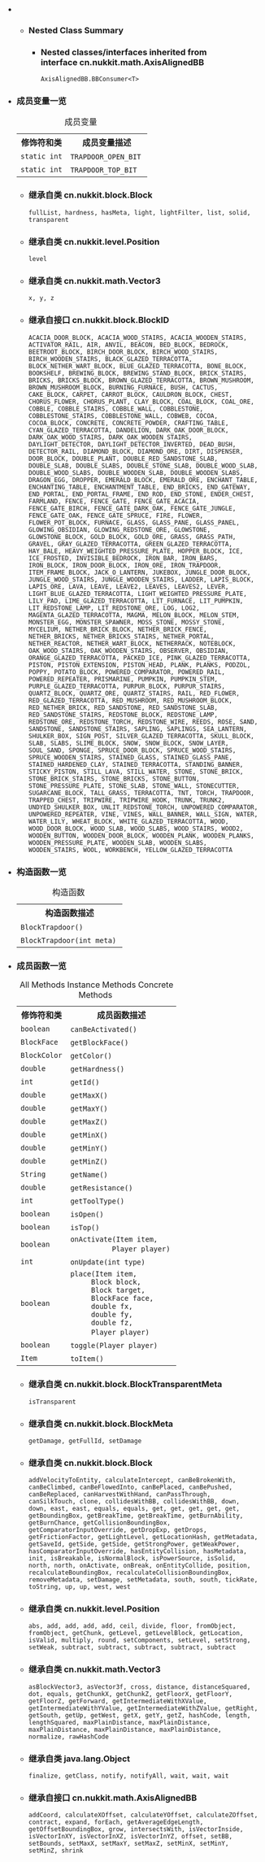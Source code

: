 <div class="summary">
<ul class="blockList">
<li class="blockList">
<!-- ======== NESTED CLASS SUMMARY ======== -->
<ul class="blockList">
<li class="blockList"><a name="nested.class.summary">
<!--   -->
</a>
<h3>Nested Class Summary</h3>
<ul class="blockList">
<li class="blockList"><a name="nested.classes.inherited.from.class.cn.nukkit.math.AxisAlignedBB">
<!--   -->
</a>
<h3>Nested classes/interfaces inherited from interface cn.nukkit.math.<a  title="interface in cn.nukkit.math">AxisAlignedBB</a></h3>
<code><a  title="interface in cn.nukkit.math">AxisAlignedBB.BBConsumer</a>&lt;<a  title="type parameter in AxisAlignedBB.BBConsumer">T</a>&gt;</code></li>
</ul>
</li>
</ul>  
<li class="blockList"><a name="field.summary">
<!--   -->
</a>
<h3>成员变量一览</h3>
<table class="memberSummary" border="0" cellpadding="3" cellspacing="0" summary="Field Summary table, listing fields, and an explanation">
<caption><span>成员变量</span><span class="tabEnd"> </span></caption>
<tr>
<th>修饰符和类</th>
<th>成员变量描述</th>
</tr>
<tr class="altColor">
<td class="colFirst"><code>static int</code></td>
<td class="colLast"><code><span class="memberNameLink"><a >TRAPDOOR_OPEN_BIT</a></span></code> </td>
</tr>
<tr class="rowColor">
<td class="colFirst"><code>static int</code></td>
<td class="colLast"><code><span class="memberNameLink"><a >TRAPDOOR_TOP_BIT</a></span></code> </td>
</tr>
</table>
<ul class="blockList">
<li class="blockList"><a name="fields.inherited.from.class.cn.nukkit.block.Block">
<!--   -->
</a>
<h3>继承自类 cn.nukkit.block.<a  title="class in cn.nukkit.block">Block</a></h3>
<code><a >fullList</a>, <a >hardness</a>, <a >hasMeta</a>, <a >light</a>, <a >lightFilter</a>, <a >list</a>, <a >solid</a>, <a >transparent</a></code></li>
</ul>
<ul class="blockList">
<li class="blockList"><a name="fields.inherited.from.class.cn.nukkit.level.Position">
<!--   -->
</a>
<h3>继承自类 cn.nukkit.level.<a  title="class in cn.nukkit.level">Position</a></h3>
<code><a >level</a></code></li>
</ul>
<ul class="blockList">
<li class="blockList"><a name="fields.inherited.from.class.cn.nukkit.math.Vector3">
<!--   -->
</a>
<h3>继承自类 cn.nukkit.math.<a  title="class in cn.nukkit.math">Vector3</a></h3>
<code><a >x</a>, <a >y</a>, <a >z</a></code></li>
</ul>
<ul class="blockList">
<li class="blockList"><a name="fields.inherited.from.class.cn.nukkit.block.BlockID">
<!--   -->
</a>
<h3>继承自接口 cn.nukkit.block.<a  title="interface in cn.nukkit.block">BlockID</a></h3>
<code><a >ACACIA_DOOR_BLOCK</a>, <a >ACACIA_WOOD_STAIRS</a>, <a >ACACIA_WOODEN_STAIRS</a>, <a >ACTIVATOR_RAIL</a>, <a >AIR</a>, <a >ANVIL</a>, <a >BEACON</a>, <a >BED_BLOCK</a>, <a >BEDROCK</a>, <a >BEETROOT_BLOCK</a>, <a >BIRCH_DOOR_BLOCK</a>, <a >BIRCH_WOOD_STAIRS</a>, <a >BIRCH_WOODEN_STAIRS</a>, <a >BLACK_GLAZED_TERRACOTTA</a>, <a >BLOCK_NETHER_WART_BLOCK</a>, <a >BLUE_GLAZED_TERRACOTTA</a>, <a >BONE_BLOCK</a>, <a >BOOKSHELF</a>, <a >BREWING_BLOCK</a>, <a >BREWING_STAND_BLOCK</a>, <a >BRICK_STAIRS</a>, <a >BRICKS</a>, <a >BRICKS_BLOCK</a>, <a >BROWN_GLAZED_TERRACOTTA</a>, <a >BROWN_MUSHROOM</a>, <a >BROWN_MUSHROOM_BLOCK</a>, <a >BURNING_FURNACE</a>, <a >BUSH</a>, <a >CACTUS</a>, <a >CAKE_BLOCK</a>, <a >CARPET</a>, <a >CARROT_BLOCK</a>, <a >CAULDRON_BLOCK</a>, <a >CHEST</a>, <a >CHORUS_FLOWER</a>, <a >CHORUS_PLANT</a>, <a >CLAY_BLOCK</a>, <a >COAL_BLOCK</a>, <a >COAL_ORE</a>, <a >COBBLE</a>, <a >COBBLE_STAIRS</a>, <a >COBBLE_WALL</a>, <a >COBBLESTONE</a>, <a >COBBLESTONE_STAIRS</a>, <a >COBBLESTONE_WALL</a>, <a >COBWEB</a>, <a >COCOA</a>, <a >COCOA_BLOCK</a>, <a >CONCRETE</a>, <a >CONCRETE_POWDER</a>, <a >CRAFTING_TABLE</a>, <a >CYAN_GLAZED_TERRACOTTA</a>, <a >DANDELION</a>, <a >DARK_OAK_DOOR_BLOCK</a>, <a >DARK_OAK_WOOD_STAIRS</a>, <a >DARK_OAK_WOODEN_STAIRS</a>, <a >DAYLIGHT_DETECTOR</a>, <a >DAYLIGHT_DETECTOR_INVERTED</a>, <a >DEAD_BUSH</a>, <a >DETECTOR_RAIL</a>, <a >DIAMOND_BLOCK</a>, <a >DIAMOND_ORE</a>, <a >DIRT</a>, <a >DISPENSER</a>, <a >DOOR_BLOCK</a>, <a >DOUBLE_PLANT</a>, <a >DOUBLE_RED_SANDSTONE_SLAB</a>, <a >DOUBLE_SLAB</a>, <a >DOUBLE_SLABS</a>, <a >DOUBLE_STONE_SLAB</a>, <a >DOUBLE_WOOD_SLAB</a>, <a >DOUBLE_WOOD_SLABS</a>, <a >DOUBLE_WOODEN_SLAB</a>, <a >DOUBLE_WOODEN_SLABS</a>, <a >DRAGON_EGG</a>, <a >DROPPER</a>, <a >EMERALD_BLOCK</a>, <a >EMERALD_ORE</a>, <a >ENCHANT_TABLE</a>, <a >ENCHANTING_TABLE</a>, <a >ENCHANTMENT_TABLE</a>, <a >END_BRICKS</a>, <a >END_GATEWAY</a>, <a >END_PORTAL</a>, <a >END_PORTAL_FRAME</a>, <a >END_ROD</a>, <a >END_STONE</a>, <a >ENDER_CHEST</a>, <a >FARMLAND</a>, <a >FENCE</a>, <a >FENCE_GATE</a>, <a >FENCE_GATE_ACACIA</a>, <a >FENCE_GATE_BIRCH</a>, <a >FENCE_GATE_DARK_OAK</a>, <a >FENCE_GATE_JUNGLE</a>, <a >FENCE_GATE_OAK</a>, <a >FENCE_GATE_SPRUCE</a>, <a >FIRE</a>, <a >FLOWER</a>, <a >FLOWER_POT_BLOCK</a>, <a >FURNACE</a>, <a >GLASS</a>, <a >GLASS_PANE</a>, <a >GLASS_PANEL</a>, <a >GLOWING_OBSIDIAN</a>, <a >GLOWING_REDSTONE_ORE</a>, <a >GLOWSTONE</a>, <a >GLOWSTONE_BLOCK</a>, <a >GOLD_BLOCK</a>, <a >GOLD_ORE</a>, <a >GRASS</a>, <a >GRASS_PATH</a>, <a >GRAVEL</a>, <a >GRAY_GLAZED_TERRACOTTA</a>, <a >GREEN_GLAZED_TERRACOTTA</a>, <a >HAY_BALE</a>, <a >HEAVY_WEIGHTED_PRESSURE_PLATE</a>, <a >HOPPER_BLOCK</a>, <a >ICE</a>, <a >ICE_FROSTED</a>, <a >INVISIBLE_BEDROCK</a>, <a >IRON_BAR</a>, <a >IRON_BARS</a>, <a >IRON_BLOCK</a>, <a >IRON_DOOR_BLOCK</a>, <a >IRON_ORE</a>, <a >IRON_TRAPDOOR</a>, <a >ITEM_FRAME_BLOCK</a>, <a >JACK_O_LANTERN</a>, <a >JUKEBOX</a>, <a >JUNGLE_DOOR_BLOCK</a>, <a >JUNGLE_WOOD_STAIRS</a>, <a >JUNGLE_WOODEN_STAIRS</a>, <a >LADDER</a>, <a >LAPIS_BLOCK</a>, <a >LAPIS_ORE</a>, <a >LAVA</a>, <a >LEAVE</a>, <a >LEAVE2</a>, <a >LEAVES</a>, <a >LEAVES2</a>, <a >LEVER</a>, <a >LIGHT_BLUE_GLAZED_TERRACOTTA</a>, <a >LIGHT_WEIGHTED_PRESSURE_PLATE</a>, <a >LILY_PAD</a>, <a >LIME_GLAZED_TERRACOTTA</a>, <a >LIT_FURNACE</a>, <a >LIT_PUMPKIN</a>, <a >LIT_REDSTONE_LAMP</a>, <a >LIT_REDSTONE_ORE</a>, <a >LOG</a>, <a >LOG2</a>, <a >MAGENTA_GLAZED_TERRACOTTA</a>, <a >MAGMA</a>, <a >MELON_BLOCK</a>, <a >MELON_STEM</a>, <a >MONSTER_EGG</a>, <a >MONSTER_SPAWNER</a>, <a >MOSS_STONE</a>, <a >MOSSY_STONE</a>, <a >MYCELIUM</a>, <a >NETHER_BRICK_BLOCK</a>, <a >NETHER_BRICK_FENCE</a>, <a >NETHER_BRICKS</a>, <a >NETHER_BRICKS_STAIRS</a>, <a >NETHER_PORTAL</a>, <a >NETHER_REACTOR</a>, <a >NETHER_WART_BLOCK</a>, <a >NETHERRACK</a>, <a >NOTEBLOCK</a>, <a >OAK_WOOD_STAIRS</a>, <a >OAK_WOODEN_STAIRS</a>, <a >OBSERVER</a>, <a >OBSIDIAN</a>, <a >ORANGE_GLAZED_TERRACOTTA</a>, <a >PACKED_ICE</a>, <a >PINK_GLAZED_TERRACOTTA</a>, <a >PISTON</a>, <a >PISTON_EXTENSION</a>, <a >PISTON_HEAD</a>, <a >PLANK</a>, <a >PLANKS</a>, <a >PODZOL</a>, <a >POPPY</a>, <a >POTATO_BLOCK</a>, <a >POWERED_COMPARATOR</a>, <a >POWERED_RAIL</a>, <a >POWERED_REPEATER</a>, <a >PRISMARINE</a>, <a >PUMPKIN</a>, <a >PUMPKIN_STEM</a>, <a >PURPLE_GLAZED_TERRACOTTA</a>, <a >PURPUR_BLOCK</a>, <a >PURPUR_STAIRS</a>, <a >QUARTZ_BLOCK</a>, <a >QUARTZ_ORE</a>, <a >QUARTZ_STAIRS</a>, <a >RAIL</a>, <a >RED_FLOWER</a>, <a >RED_GLAZED_TERRACOTTA</a>, <a >RED_MUSHROOM</a>, <a >RED_MUSHROOM_BLOCK</a>, <a >RED_NETHER_BRICK</a>, <a >RED_SANDSTONE</a>, <a >RED_SANDSTONE_SLAB</a>, <a >RED_SANDSTONE_STAIRS</a>, <a >REDSTONE_BLOCK</a>, <a >REDSTONE_LAMP</a>, <a >REDSTONE_ORE</a>, <a >REDSTONE_TORCH</a>, <a >REDSTONE_WIRE</a>, <a >REEDS</a>, <a >ROSE</a>, <a >SAND</a>, <a >SANDSTONE</a>, <a >SANDSTONE_STAIRS</a>, <a >SAPLING</a>, <a >SAPLINGS</a>, <a >SEA_LANTERN</a>, <a >SHULKER_BOX</a>, <a >SIGN_POST</a>, <a >SILVER_GLAZED_TERRACOTTA</a>, <a >SKULL_BLOCK</a>, <a >SLAB</a>, <a >SLABS</a>, <a >SLIME_BLOCK</a>, <a >SNOW</a>, <a >SNOW_BLOCK</a>, <a >SNOW_LAYER</a>, <a >SOUL_SAND</a>, <a >SPONGE</a>, <a >SPRUCE_DOOR_BLOCK</a>, <a >SPRUCE_WOOD_STAIRS</a>, <a >SPRUCE_WOODEN_STAIRS</a>, <a >STAINED_GLASS</a>, <a >STAINED_GLASS_PANE</a>, <a >STAINED_HARDENED_CLAY</a>, <a >STAINED_TERRACOTTA</a>, <a >STANDING_BANNER</a>, <a >STICKY_PISTON</a>, <a >STILL_LAVA</a>, <a >STILL_WATER</a>, <a >STONE</a>, <a >STONE_BRICK</a>, <a >STONE_BRICK_STAIRS</a>, <a >STONE_BRICKS</a>, <a >STONE_BUTTON</a>, <a >STONE_PRESSURE_PLATE</a>, <a >STONE_SLAB</a>, <a >STONE_WALL</a>, <a >STONECUTTER</a>, <a >SUGARCANE_BLOCK</a>, <a >TALL_GRASS</a>, <a >TERRACOTTA</a>, <a >TNT</a>, <a >TORCH</a>, <a >TRAPDOOR</a>, <a >TRAPPED_CHEST</a>, <a >TRIPWIRE</a>, <a >TRIPWIRE_HOOK</a>, <a >TRUNK</a>, <a >TRUNK2</a>, <a >UNDYED_SHULKER_BOX</a>, <a >UNLIT_REDSTONE_TORCH</a>, <a >UNPOWERED_COMPARATOR</a>, <a >UNPOWERED_REPEATER</a>, <a >VINE</a>, <a >VINES</a>, <a >WALL_BANNER</a>, <a >WALL_SIGN</a>, <a >WATER</a>, <a >WATER_LILY</a>, <a >WHEAT_BLOCK</a>, <a >WHITE_GLAZED_TERRACOTTA</a>, <a >WOOD</a>, <a >WOOD_DOOR_BLOCK</a>, <a >WOOD_SLAB</a>, <a >WOOD_SLABS</a>, <a >WOOD_STAIRS</a>, <a >WOOD2</a>, <a >WOODEN_BUTTON</a>, <a >WOODEN_DOOR_BLOCK</a>, <a >WOODEN_PLANK</a>, <a >WOODEN_PLANKS</a>, <a >WOODEN_PRESSURE_PLATE</a>, <a >WOODEN_SLAB</a>, <a >WOODEN_SLABS</a>, <a >WOODEN_STAIRS</a>, <a >WOOL</a>, <a >WORKBENCH</a>, <a >YELLOW_GLAZED_TERRACOTTA</a></code></li>
</ul>
</li>
</ul>
<!-- ======== CONSTRUCTOR SUMMARY ======== -->
<ul class="blockList">
<li class="blockList"><a name="constructor.summary">
<!--   -->
</a>
<h3>构造函数一览</h3>
<table class="memberSummary" border="0" cellpadding="3" cellspacing="0" summary="Constructor Summary table, listing constructors, and an explanation">
<caption><span>构造函数</span><span class="tabEnd"> </span></caption>
<tr>
<th>构造函数描述</th>
</tr>
<tr class="altColor">
<td class="colOne"><code><span class="memberNameLink"><a >BlockTrapdoor</a></span>()</code> </td>
</tr>
<tr class="rowColor">
<td class="colOne"><code><span class="memberNameLink"><a >BlockTrapdoor</a></span>(int meta)</code> </td>
</tr>
</table>
</li>
</ul>
<!-- ========== METHOD SUMMARY =========== -->
<ul class="blockList">
<li class="blockList"><a name="method.summary">
<!--   -->
</a>
<h3>成员函数一览</h3>
<table class="memberSummary" border="0" cellpadding="3" cellspacing="0" summary="Method Summary table, listing methods, and an explanation">
<caption><span id="t0" class="activeTableTab"><span>All Methods</span><span class="tabEnd"> </span></span><span id="t2" class="tableTab"><span><a >Instance Methods</a></span><span class="tabEnd"> </span></span><span id="t4" class="tableTab"><span><a >Concrete Methods</a></span><span class="tabEnd"> </span></span></caption>
<tr>
<th>修饰符和类</th>
<th>成员函数描述</th>
</tr>
<tr id="i0" class="altColor">
<td class="colFirst"><code>boolean</code></td>
<td class="colLast"><code><span class="memberNameLink"><a >canBeActivated</a></span>()</code> </td>
</tr>
<tr id="i1" class="rowColor">
<td class="colFirst"><code><a  title="enum in cn.nukkit.math">BlockFace</a></code></td>
<td class="colLast"><code><span class="memberNameLink"><a >getBlockFace</a></span>()</code> </td>
</tr>
<tr id="i2" class="altColor">
<td class="colFirst"><code><a  title="class in cn.nukkit.utils">BlockColor</a></code></td>
<td class="colLast"><code><span class="memberNameLink"><a >getColor</a></span>()</code> </td>
</tr>
<tr id="i3" class="rowColor">
<td class="colFirst"><code>double</code></td>
<td class="colLast"><code><span class="memberNameLink"><a >getHardness</a></span>()</code> </td>
</tr>
<tr id="i4" class="altColor">
<td class="colFirst"><code>int</code></td>
<td class="colLast"><code><span class="memberNameLink"><a >getId</a></span>()</code> </td>
</tr>
<tr id="i5" class="rowColor">
<td class="colFirst"><code>double</code></td>
<td class="colLast"><code><span class="memberNameLink"><a >getMaxX</a></span>()</code> </td>
</tr>
<tr id="i6" class="altColor">
<td class="colFirst"><code>double</code></td>
<td class="colLast"><code><span class="memberNameLink"><a >getMaxY</a></span>()</code> </td>
</tr>
<tr id="i7" class="rowColor">
<td class="colFirst"><code>double</code></td>
<td class="colLast"><code><span class="memberNameLink"><a >getMaxZ</a></span>()</code> </td>
</tr>
<tr id="i8" class="altColor">
<td class="colFirst"><code>double</code></td>
<td class="colLast"><code><span class="memberNameLink"><a >getMinX</a></span>()</code> </td>
</tr>
<tr id="i9" class="rowColor">
<td class="colFirst"><code>double</code></td>
<td class="colLast"><code><span class="memberNameLink"><a >getMinY</a></span>()</code> </td>
</tr>
<tr id="i10" class="altColor">
<td class="colFirst"><code>double</code></td>
<td class="colLast"><code><span class="memberNameLink"><a >getMinZ</a></span>()</code> </td>
</tr>
<tr id="i11" class="rowColor">
<td class="colFirst"><code><a  title="class or interface in java.lang">String</a></code></td>
<td class="colLast"><code><span class="memberNameLink"><a >getName</a></span>()</code> </td>
</tr>
<tr id="i12" class="altColor">
<td class="colFirst"><code>double</code></td>
<td class="colLast"><code><span class="memberNameLink"><a >getResistance</a></span>()</code> </td>
</tr>
<tr id="i13" class="rowColor">
<td class="colFirst"><code>int</code></td>
<td class="colLast"><code><span class="memberNameLink"><a >getToolType</a></span>()</code> </td>
</tr>
<tr id="i14" class="altColor">
<td class="colFirst"><code>boolean</code></td>
<td class="colLast"><code><span class="memberNameLink"><a >isOpen</a></span>()</code> </td>
</tr>
<tr id="i15" class="rowColor">
<td class="colFirst"><code>boolean</code></td>
<td class="colLast"><code><span class="memberNameLink"><a >isTop</a></span>()</code> </td>
</tr>
<tr id="i16" class="altColor">
<td class="colFirst"><code>boolean</code></td>
<td class="colLast"><code><span class="memberNameLink"><a >onActivate</a></span>(<a  title="class in cn.nukkit.item">Item</a> item,
          <a  title="class in cn.nukkit">Player</a> player)</code> </td>
</tr>
<tr id="i17" class="rowColor">
<td class="colFirst"><code>int</code></td>
<td class="colLast"><code><span class="memberNameLink"><a >onUpdate</a></span>(int type)</code> </td>
</tr>
<tr id="i18" class="altColor">
<td class="colFirst"><code>boolean</code></td>
<td class="colLast"><code><span class="memberNameLink"><a >place</a></span>(<a  title="class in cn.nukkit.item">Item</a> item,
     <a  title="class in cn.nukkit.block">Block</a> block,
     <a  title="class in cn.nukkit.block">Block</a> target,
     <a  title="enum in cn.nukkit.math">BlockFace</a> face,
     double fx,
     double fy,
     double fz,
     <a  title="class in cn.nukkit">Player</a> player)</code> </td>
</tr>
<tr id="i19" class="rowColor">
<td class="colFirst"><code>boolean</code></td>
<td class="colLast"><code><span class="memberNameLink"><a >toggle</a></span>(<a  title="class in cn.nukkit">Player</a> player)</code> </td>
</tr>
<tr id="i20" class="altColor">
<td class="colFirst"><code><a  title="class in cn.nukkit.item">Item</a></code></td>
<td class="colLast"><code><span class="memberNameLink"><a >toItem</a></span>()</code> </td>
</tr>
</table>
<ul class="blockList">
<li class="blockList"><a name="methods.inherited.from.class.cn.nukkit.block.BlockTransparentMeta">
<!--   -->
</a>
<h3>继承自类 cn.nukkit.block.<a  title="class in cn.nukkit.block">BlockTransparentMeta</a></h3>
<code><a >isTransparent</a></code></li>
</ul>
<ul class="blockList">
<li class="blockList"><a name="methods.inherited.from.class.cn.nukkit.block.BlockMeta">
<!--   -->
</a>
<h3>继承自类 cn.nukkit.block.<a  title="class in cn.nukkit.block">BlockMeta</a></h3>
<code><a >getDamage</a>, <a >getFullId</a>, <a >setDamage</a></code></li>
</ul>
<ul class="blockList">
<li class="blockList"><a name="methods.inherited.from.class.cn.nukkit.block.Block">
<!--   -->
</a>
<h3>继承自类 cn.nukkit.block.<a  title="class in cn.nukkit.block">Block</a></h3>
<code><a >addVelocityToEntity</a>, <a >calculateIntercept</a>, <a >canBeBrokenWith</a>, <a >canBeClimbed</a>, <a >canBeFlowedInto</a>, <a >canBePlaced</a>, <a >canBePushed</a>, <a >canBeReplaced</a>, <a >canHarvestWithHand</a>, <a >canPassThrough</a>, <a >canSilkTouch</a>, <a >clone</a>, <a >collidesWithBB</a>, <a >collidesWithBB</a>, <a >down</a>, <a >down</a>, <a >east</a>, <a >east</a>, <a >equals</a>, <a >equals</a>, <a >get</a>, <a >get</a>, <a >get</a>, <a >get</a>, <a >get</a>, <a >getBoundingBox</a>, <a >getBreakTime</a>, <a >getBreakTime</a>, <a >getBurnAbility</a>, <a >getBurnChance</a>, <a >getCollisionBoundingBox</a>, <a >getComparatorInputOverride</a>, <a >getDropExp</a>, <a >getDrops</a>, <a >getFrictionFactor</a>, <a >getLightLevel</a>, <a >getLocationHash</a>, <a >getMetadata</a>, <a >getSaveId</a>, <a >getSide</a>, <a >getSide</a>, <a >getStrongPower</a>, <a >getWeakPower</a>, <a >hasComparatorInputOverride</a>, <a >hasEntityCollision</a>, <a >hasMetadata</a>, <a >init</a>, <a >isBreakable</a>, <a >isNormalBlock</a>, <a >isPowerSource</a>, <a >isSolid</a>, <a >north</a>, <a >north</a>, <a >onActivate</a>, <a >onBreak</a>, <a >onEntityCollide</a>, <a >position</a>, <a >recalculateBoundingBox</a>, <a >recalculateCollisionBoundingBox</a>, <a >removeMetadata</a>, <a >setDamage</a>, <a >setMetadata</a>, <a >south</a>, <a >south</a>, <a >tickRate</a>, <a >toString</a>, <a >up</a>, <a >up</a>, <a >west</a>, <a >west</a></code></li>
</ul>
<ul class="blockList">
<li class="blockList"><a name="methods.inherited.from.class.cn.nukkit.level.Position">
<!--   -->
</a>
<h3>继承自类 cn.nukkit.level.<a  title="class in cn.nukkit.level">Position</a></h3>
<code><a >abs</a>, <a >add</a>, <a >add</a>, <a >add</a>, <a >add</a>, <a >ceil</a>, <a >divide</a>, <a >floor</a>, <a >fromObject</a>, <a >fromObject</a>, <a >getChunk</a>, <a >getLevel</a>, <a >getLevelBlock</a>, <a >getLocation</a>, <a >isValid</a>, <a >multiply</a>, <a >round</a>, <a >setComponents</a>, <a >setLevel</a>, <a >setStrong</a>, <a >setWeak</a>, <a >subtract</a>, <a >subtract</a>, <a >subtract</a>, <a >subtract</a>, <a >subtract</a></code></li>
</ul>
<ul class="blockList">
<li class="blockList"><a name="methods.inherited.from.class.cn.nukkit.math.Vector3">
<!--   -->
</a>
<h3>继承自类 cn.nukkit.math.<a  title="class in cn.nukkit.math">Vector3</a></h3>
<code><a >asBlockVector3</a>, <a >asVector3f</a>, <a >cross</a>, <a >distance</a>, <a >distanceSquared</a>, <a >dot</a>, <a >equals</a>, <a >getChunkX</a>, <a >getChunkZ</a>, <a >getFloorX</a>, <a >getFloorY</a>, <a >getFloorZ</a>, <a >getForward</a>, <a >getIntermediateWithXValue</a>, <a >getIntermediateWithYValue</a>, <a >getIntermediateWithZValue</a>, <a >getRight</a>, <a >getSouth</a>, <a >getUp</a>, <a >getWest</a>, <a >getX</a>, <a >getY</a>, <a >getZ</a>, <a >hashCode</a>, <a >length</a>, <a >lengthSquared</a>, <a >maxPlainDistance</a>, <a >maxPlainDistance</a>, <a >maxPlainDistance</a>, <a >maxPlainDistance</a>, <a >maxPlainDistance</a>, <a >normalize</a>, <a >rawHashCode</a></code></li>
</ul>
<ul class="blockList">
<li class="blockList"><a name="methods.inherited.from.class.java.lang.Object">
<!--   -->
</a>
<h3>继承自类 java.lang.<a  title="class or interface in java.lang">Object</a></h3>
<code><a  title="class or interface in java.lang">finalize</a>, <a  title="class or interface in java.lang">getClass</a>, <a  title="class or interface in java.lang">notify</a>, <a  title="class or interface in java.lang">notifyAll</a>, <a  title="class or interface in java.lang">wait</a>, <a  title="class or interface in java.lang">wait</a>, <a  title="class or interface in java.lang">wait</a></code></li>
</ul>
<ul class="blockList">
<li class="blockList"><a name="methods.inherited.from.class.cn.nukkit.math.AxisAlignedBB">
<!--   -->
</a>
<h3>继承自接口 cn.nukkit.math.<a  title="interface in cn.nukkit.math">AxisAlignedBB</a></h3>
<code><a >addCoord</a>, <a >calculateXOffset</a>, <a >calculateYOffset</a>, <a >calculateZOffset</a>, <a >contract</a>, <a >expand</a>, <a >forEach</a>, <a >getAverageEdgeLength</a>, <a >getOffsetBoundingBox</a>, <a >grow</a>, <a >intersectsWith</a>, <a >isVectorInside</a>, <a >isVectorInXY</a>, <a >isVectorInXZ</a>, <a >isVectorInYZ</a>, <a >offset</a>, <a >setBB</a>, <a >setBounds</a>, <a >setMaxX</a>, <a >setMaxY</a>, <a >setMaxZ</a>, <a >setMinX</a>, <a >setMinY</a>, <a >setMinZ</a>, <a >shrink</a></code></li>
</ul>
</li>
</ul>
</li>
</ul>
</div>
